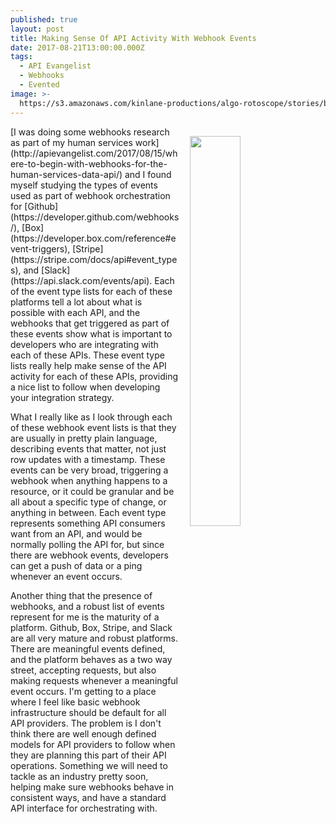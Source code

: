 ```yaml
---
published: true
layout: post
title: Making Sense Of API Activity With Webhook Events
date: 2017-08-21T13:00:00.000Z
tags:
  - API Evangelist
  - Webhooks
  - Evented
image: >-
  https://s3.amazonaws.com/kinlane-productions/algo-rotoscope/stories/border-traffic.jpg
---
```

<p><img src="https://s3.amazonaws.com/kinlane-productions/algo-rotoscope/stories/border-traffic.jpg" align="right" width="40%" style="padding: 15px;" /></p>[I was doing some webhooks research as part of my human services work](http://apievangelist.com/2017/08/15/where-to-begin-with-webhooks-for-the-human-services-data-api/) and I found myself studying the types of events used as part of webhook orchestration for [Github](https://developer.github.com/webhooks/), [Box](https://developer.box.com/reference#event-triggers), [Stripe](https://stripe.com/docs/api#event_types), and [Slack](https://api.slack.com/events/api). Each of the event type lists for each of these platforms tell a lot about what is possible with each API, and the webhooks that get triggered as part of these events show what is important to developers who are integrating with each of these APIs. These event type lists really help make sense of the API activity for each of these APIs, providing a nice list to follow when developing your integration strategy.

What I really like as I look through each of these webhook event lists is that they are usually in pretty plain language, describing events that matter, not just row updates with a timestamp. These events can be very broad, triggering a webhook when anything happens to a resource, or it could be granular and be all about a specific type of change, or anything in between. Each event type represents something API consumers want from an API, and would be normally polling the API for, but since there are webhook events, developers can get a push of data or a ping whenever an event occurs.

Another thing that the presence of webhooks, and a robust list of events represent for me is the maturity of a platform. Github, Box, Stripe, and Slack are all very mature and robust platforms. There are meaningful events defined, and the platform behaves as a two way street, accepting requests, but also making requests whenever a meaningful event occurs. I'm getting to a place where I feel like basic webhook infrastructure should be default for all API providers. The problem is I don't think there are well enough defined models for API providers to follow when they are planning this part of their API operations. Something we will need to tackle as an industry pretty soon, helping make sure webhooks behave in consistent ways, and have a standard API interface for orchestrating with.

